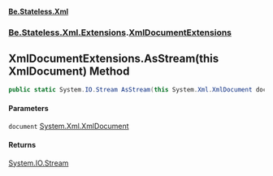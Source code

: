 #### [Be.Stateless.Xml](README.md 'README')
### [Be.Stateless.Xml.Extensions](Be.Stateless.Xml.Extensions.md 'Be.Stateless.Xml.Extensions').[XmlDocumentExtensions](XmlDocumentExtensions.md 'Be.Stateless.Xml.Extensions.XmlDocumentExtensions')

## XmlDocumentExtensions.AsStream(this XmlDocument) Method

```csharp
public static System.IO.Stream AsStream(this System.Xml.XmlDocument document);
```
#### Parameters

<a name='Be.Stateless.Xml.Extensions.XmlDocumentExtensions.AsStream(thisSystem.Xml.XmlDocument).document'></a>

`document` [System.Xml.XmlDocument](https://docs.microsoft.com/en-us/dotnet/api/System.Xml.XmlDocument 'System.Xml.XmlDocument')

#### Returns
[System.IO.Stream](https://docs.microsoft.com/en-us/dotnet/api/System.IO.Stream 'System.IO.Stream')